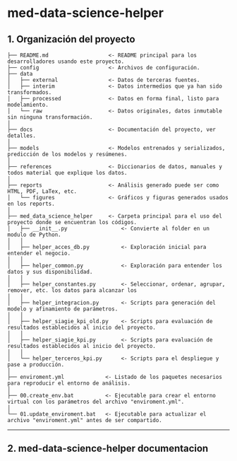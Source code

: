 med-data-science-helper
==============================

 <h2>1. Organización del proyecto </h2>

    ├── README.md                   <- README principal para los desarrolladores usando este proyecto.
    ├── config                      <- Archivos de configuración.
    ├── data
    │   ├── external                <- Datos de terceras fuentes.
    │   ├── interim                 <- Datos intermedios que ya han sido transformados.
    │   ├── processed               <- Datos en forma final, listo para modelamiento.
    │   └── raw                     <- Datos originales, datos inmutable sin ninguna transformación.
    │
    ├── docs                        <- Documentación del proyecto, ver detalles.
    │
    ├── models                      <- Modelos entrenados y serializados, predicción de los modelos y resúmenes.
    │
    ├── references                  <- Diccionarios de datos, manuales y todos material que explique los datos.
    │
    ├── reports                     <- Análisis generado puede ser como HTML, PDF, LaTex, etc.
    │   └── figures                 <- Gráficos y figuras generados usados en los reports.
    │
    ├── med_data_science_helper     <- Carpeta principal para el uso del proyecto donde se encuentran los códigos.
    │   ├── __init__.py                 <- Convierte al folder en un modulo de Python.
    │   │
    │   ├── helper_acces_db.py          <- Exploración inicial para entender el negocio.
    │   │
    │   ├── helper_common.py            <- Exploración para entender los datos y sus disponibilidad.
    │   │
    │   ├── helper_constantes.py        <- Seleccionar, ordenar, agrupar, remover, etc. los datos para alcanzar los 
    │   │
    │   ├── helper_integracion.py       <- Scripts para generación del modelo y afinamiento de parámetros.
    │   │
    │   ├── helper_siagie_kpi_old.py    <- Scripts para evaluación de resultados establecidos al inicio del proyecto.
    │   │
    │   ├── helper_siagie_kpi.py        <- Scripts para evaluación de resultados establecidos al inicio del proyecto.
    │   │
    │   └── helper_terceros_kpi.py      <- Scripts para el despliegue y pase a producción.
    │   
    ├── enviroment.yml             <- Listado de los paquetes necesarios para reproducir el entorno de análisis.
    │
    ├── 00.create_env.bat          <- Ejecutable para crear el entorno virtual con los parámetros del archivo "enviroment.yml".
    │
    └── 01.update_enviroment.bat   <- Ejecutable para actualizar el archivo "enviroment.yml" antes de ser compartido.

--------
<h2>2. med-data-science-helper documentacion</h2>



